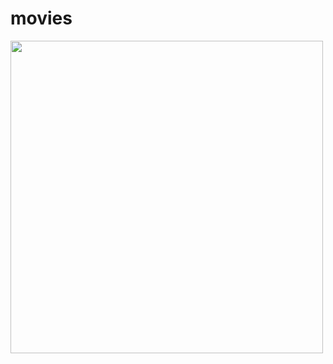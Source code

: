 # movies

<img src= https://user-images.githubusercontent.com/52018183/63264632-f20c0100-c261-11e9-8ff4-6ee8599ac964.png width="500">


